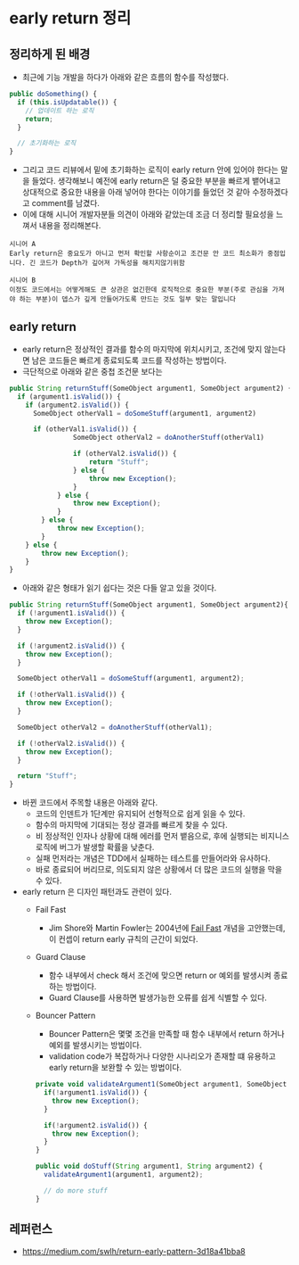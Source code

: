 # early return 정리

## 정리하게 된 배경

- 최근에 기능 개발을 하다가 아래와 같은 흐름의 함수를 작성했다.

```js
public doSomething() {
  if (this.isUpdatable()) {
    // 업데이트 하는 로직
    return;
  }

  // 초기화하는 로직
}
```

- 그리고 코드 리뷰에서 밑에 초기화하는 로직이 early return 안에 있어야 한다는 말을 들었다. 생각해보니 예전에 early return은 덜 중요한 부분을 빠르게 뱉어내고 상대적으로 중요한 내용을 아래 넣어야 한다는 이야기를 들었던 것 같아 수정하겠다고 comment를 남겼다.
- 이에 대해 시니어 개발자분들 의견이 아래와 같았는데 조금 더 정리할 필요성을 느껴서 내용을 정리해본다.

```text
시니어 A
Early return은 중요도가 아니고 먼저 확인할 사항순이고 조건문 안 코드 최소화가 중점입니다. 긴 코드가 Depth가 깊어져 가독성을 해치지않기위함

시니어 B
이정도 코드에서는 어떻게해도 큰 상관은 없긴한데 로직적으로 중요한 부분(주로 관심을 가져야 하는 부분)이 뎁스가 깊게 안들어가도록 만드는 것도 일부 맞는 말입니다
```

## early return

- early return은 정상적인 결과를 함수의 마지막에 위치시키고, 조건에 맞지 않는다면 남은 코드들은 빠르게 종료되도록 코드를 작성하는 방법이다.
- 극단적으로 아래와 같은 중첩 조건문 보다는

```js
public String returnStuff(SomeObject argument1, SomeObject argument2) {
  if (argument1.isValid()) {
    if (argument2.isValid()) {
      SomeObject otherVal1 = doSomeStuff(argument1, argument2)

      if (otherVal1.isValid()) {
				SomeObject otherVal2 = doAnotherStuff(otherVal1)

				if (otherVal2.isValid()) {
					return "Stuff";
				} else {
					throw new Exception();
				}
			} else {
				throw new Exception();
			}
		} else {
			throw new Exception();
		}
	} else {
		throw new Exception();
	}
}
```

- 아래와 같은 형태가 읽기 쉽다는 것은 다들 알고 있을 것이다.

```js
public String returnStuff(SomeObject argument1, SomeObject argument2){
  if (!argument1.isValid()) {
    throw new Exception();
  }

  if (!argument2.isValid()) {
    throw new Exception();
  }

  SomeObject otherVal1 = doSomeStuff(argument1, argument2);

  if (!otherVal1.isValid()) {
    throw new Exception();
  }

  SomeObject otherVal2 = doAnotherStuff(otherVal1);

  if (!otherVal2.isValid()) {
    throw new Exception();
  }

  return "Stuff";
}
```

- 바뀐 코드에서 주목할 내용은 아래와 같다.
  - 코드의 인덴트가 1단계만 유지되어 선형적으로 쉽게 읽을 수 있다.
  - 함수의 마지막에 기대되는 정상 결과를 빠르게 찾을 수 있다.
  - 비 정상적인 인자나 상황에 대해 에러를 먼저 뱉음으로, 후에 실행되는 비지니스 로직에 버그가 발생할 확률을 낮춘다.
  - 실패 먼저라는 개념은 TDD에서 실패하는 테스트를 만들어라와 유사하다.
  - 바로 종료되어 버리므로, 의도되지 않은 상황에서 더 많은 코드의 실행을 막을 수 있다.
- early return 은 디자인 패턴과도 관련이 있다.
  - Fail Fast
    - Jim Shore와 Martin Fowler는 2004년에 [Fail Fast](https://www.martinfowler.com/ieeeSoftware/failFast.pdf) 개념을 고안했는데, 이 컨셉이 return early 규칙의 근간이 되었다.
  - Guard Clause
    - 함수 내부에서 check 해서 조건에 맞으면 return or 예외를 발생시켜 종료하는 방법이다.
    - Guard Clause를 사용하면 발생가능한 오류를 쉽게 식별할 수 있다.
  - Bouncer Pattern
    - Bouncer Pattern은 몇몇 조건을 만족할 때 함수 내부에서 return 하거나 예외를 발생시키는 방법이다.
    - validation code가 복잡하거나 다양한 시나리오가 존재할 떄 유용하고 early return을 보완할 수 있는 방법이다.

    ```js
    private void validateArgument1(SomeObject argument1, SomeObject argument2){
      if(!argument1.isValid()) {
        throw new Exception();
      }

      if(!argument2.isValid()) {
        throw new Exception();
      }
    }

    public void doStuff(String argument1, String argument2) {
      validateArgument1(argument1, argument2);

      // do more stuff
    }
    ```


## 레퍼런스

- https://medium.com/swlh/return-early-pattern-3d18a41bba8
